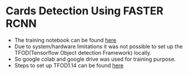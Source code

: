 # Cards Detection Using FASTER RCNN

- The training notebook can be found [here](https://colab.research.google.com/drive/1inLFpklQlC4IdOpkoYdeo9lLW9QyeAHo?usp=sharing)
- Due to system/hardware limitations it was not possible to set up the TFOD(Tensorflow Object detection Framework) locally.
- So google colab and google drive was used for training purpose.
- Steps to set up TFOD1.14 can be found [here](https://tensorflow-object-detection-api-tutorial.readthedocs.io/en/tensorflow-1.14/)
 
